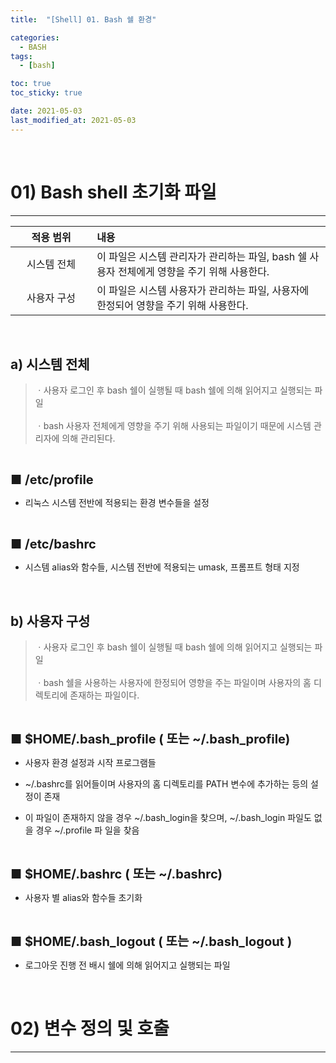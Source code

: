 ```yaml
---
title:  "[Shell] 01. Bash 쉘 환경" 

categories:
  - BASH
tags:
  - [bash]

toc: true
toc_sticky: true

date: 2021-05-03
last_modified_at: 2021-05-03
---
```

<br>

# 01) Bash shell 초기화 파일
---

<style>
table {
    font-size: 12pt;
}
table th:first-of-type {
    width: 5%;
}
table th:nth-of-type(2) {
    width: 15%;
}
table th:nth-of-type(3) {
    width: 50%;
}
table th:nth-of-type(4) {
    width: 30%;
}
big {
    font-size: 15pt;
}
</style>

| 적용 범위 | 내용 |
| :-----: | :------- |
| 시스템 전체 | 이 파일은 시스템 관리자가 관리하는 파일, bash 쉘 사용자 전체에게 영향을 주기 위해 사용한다. |
| 사용자 구성 | 이 파일은 시스템 사용자가 관리하는 파일, 사용자에 한정되어 영향을 주기 위해 사용한다. |

<br>

## a) 시스템 전체

> ㆍ사용자 로그인 후 bash 쉘이 실행될 때 bash 쉘에 의해 읽어지고 실행되는 파일 <br><br> ㆍbash 사용자 전체에게 영향을 주기 위해 사용되는 파일이기 때문에 시스템 관리자에 의해 관리된다.

<br>

<big> **■ /etc/profile** </big>

+ 리눅스 시스템 전반에 적용되는 환경 변수들을 설정

<br>

<big> **■ /etc/bashrc** </big>

+ 시스템 alias와 함수들, 시스템 전반에 적용되는 umask, 프롬프트 형태 지정

<br>

## b) 사용자 구성

> ㆍ사용자 로그인 후 bash 쉘이 실행될 때 bash 쉘에 의해 읽어지고 실행되는 파일 <br><br> ㆍbash 쉘을 사용하는 사용자에 한정되어 영향을 주는 파일이며 사용자의 홈 디렉토리에 존재하는 파일이다.

<br>

<big> **■ $HOME/.bash_profile ( 또는 ~/.bash_profile)** </big>

+ 사용자 환경 설정과 시작 프로그램들

+ ~/.bashrc를 읽어들이며 사용자의 홈 디렉토리를 PATH 변수에 추가하는 등의 설정이 존재

+ 이 파일이 존재하지 않을 경우 ~/.bash_login을 찾으며, ~/.bash_login 파일도 없을 경우 ~/.profile 파
일을 찾음

<br>

<big> **■ $HOME/.bashrc ( 또는 ~/.bashrc)** </big>

+ 사용자 별 alias와 함수들 초기화

<br>

<big> **■ $HOME/.bash_logout ( 또는 ~/.bash_logout )** </big>

+ 로그아웃 진행 전 배시 쉘에 의해 읽어지고 실행되는 파일

<br>

# 02) 변수 정의 및 호출
---